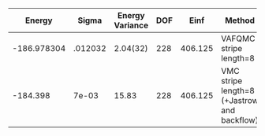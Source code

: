 | Energy      | Sigma   | Energy Variance | DOF | Einf    | Method                                       | Data Repository                                              |
|-------------|---------|-----------------|-----|---------|----------------------------------------------|--------------------------------------------------------------|
| -186.978304 | .012032 | 2.04(32)        | 228 | 406.125 | VAFQMC stripe length=8                       | git-scm.sissa.it:TurboLattice/HST_AAD/example/16x16/U8/stripel8doping1su8pp/b1.3n/pbc |
| -184.398    | 7e-03   | 15.83           | 228 | 406.125 | VMC stripe length=8 (+Jastrow and backflow)  |                                                              |
